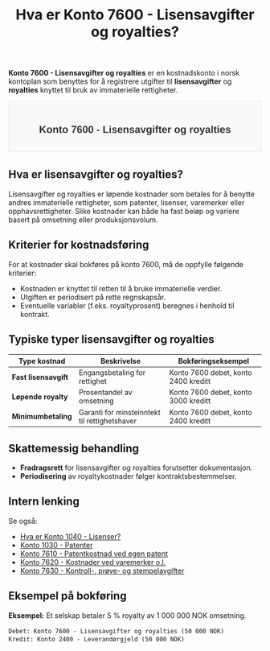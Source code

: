 ﻿---
title: "Hva er Konto 7600 - Lisensavgifter og royalties?"
seoTitle: "7600-lisensavgifter-og-royalties"
description: '**Konto 7600 - Lisensavgifter og royalties** er en kostnadskonto i norsk kontoplan som benyttes for å registrere utgifter til **lisensavgifter** og **royalties...'
---

**Konto 7600 - Lisensavgifter og royalties** er en kostnadskonto i norsk kontoplan som benyttes for å registrere utgifter til **lisensavgifter** og **royalties** knyttet til bruk av immaterielle rettigheter.

![Illustrasjon av konto 7600 Lisensavgifter og royalties](7600-lisensavgifter-og-royalties-image.svg)

## Hva er lisensavgifter og royalties?

Lisensavgifter og royalties er løpende kostnader som betales for å benytte andres immaterielle rettigheter, som patenter, lisenser, varemerker eller opphavsrettigheter. Slike kostnader kan både ha fast beløp og variere basert på omsetning eller produksjonsvolum.

## Kriterier for kostnadsføring

For at kostnader skal bokføres på konto 7600, må de oppfylle følgende kriterier:

* Kostnaden er knyttet til retten til å bruke immaterielle verdier.
* Utgiften er periodisert på rette regnskapsår.
* Eventuelle variabler (f.eks. royaltyprosent) beregnes i henhold til kontrakt.

## Typiske typer lisensavgifter og royalties

| Type kostnad              | Beskrivelse                           | Bokføringseksempel                   |
|---------------------------|---------------------------------------|--------------------------------------|
| **Fast lisensavgift**     | Engangsbetaling for rettighet         | Konto 7600 debet, konto 2400 kreditt |
| **Løpende royalty**       | Prosentandel av omsetning             | Konto 7600 debet, konto 3000 kreditt |
| **Minimumbetaling**       | Garanti for minsteinntekt til rettighetshaver | Konto 7600 debet, konto 2400 kreditt |

## Skattemessig behandling

* **Fradragsrett** for lisensavgifter og royalties forutsetter dokumentasjon.
* **Periodisering** av royaltykostnader følger kontraktsbestemmelser.

## Intern lenking

Se også:
* [Hva er Konto 1040 - Lisenser?](/blogs/kontoplan/1040-lisenser "Hva er Konto 1040 - Lisenser?")
* [Konto 1030 - Patenter](/blogs/kontoplan/1030-patenter "Konto 1030 - Patenter")
* [Konto 7610 - Patentkostnad ved egen patent](/blogs/kontoplan/7610-patentkostnad-ved-egen-patent "Konto 7610 - Patentkostnad ved egen patent")
* [Konto 7620 - Kostnader ved varemerker o.l.](/blogs/kontoplan/7620-kostnader-ved-varemerker-o-l "Konto 7620 - Kostnader ved varemerker o.l.")
* [Konto 7630 - Kontroll-, prøve- og stempelavgifter](/blogs/kontoplan/7630-kontroll-prove-og-stempelavgifter "Konto 7630 - Kontroll-, prøve- og stempelavgifter")

## Eksempel på bokføring

**Eksempel:** Et selskap betaler 5 % royalty av 1 000 000 NOK omsetning.

```text
Debet: Konto 7600 - Lisensavgifter og royalties (50 000 NOK)
Kredit: Konto 2400 - Leverandørgjeld (50 000 NOK)
```






